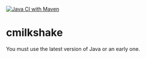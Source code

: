 [![Java CI with Maven](https://github.com/TW2/cmilkshake/actions/workflows/maven.yml/badge.svg)](https://github.com/TW2/cmilkshake/actions/workflows/maven.yml)

# cmilkshake

You must use the latest version of Java or an early one.
